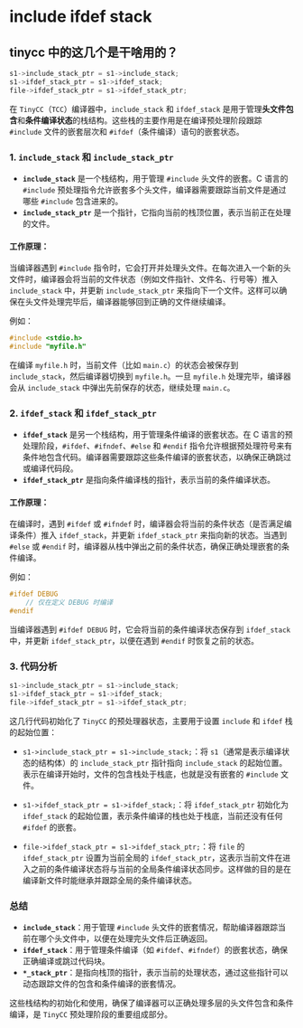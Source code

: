 # include ifdef stack






## tinycc 中的这几个是干啥用的？




```c
s1->include_stack_ptr = s1->include_stack;
s1->ifdef_stack_ptr = s1->ifdef_stack;
file->ifdef_stack_ptr = s1->ifdef_stack_ptr;
```

在 `TinyCC`（`TCC`）编译器中，`include_stack` 和 `ifdef_stack` 是用于管理**头文件包含**和**条件编译状态**的栈结构。这些栈的主要作用是在编译预处理阶段跟踪 `#include` 文件的嵌套层次和 `#ifdef`（条件编译）语句的嵌套状态。

### 1. `include_stack` 和 `include_stack_ptr`

- **`include_stack`** 是一个栈结构，用于管理 `#include` 头文件的嵌套。C 语言的 `#include` 预处理指令允许嵌套多个头文件，编译器需要跟踪当前文件是通过哪些 `#include` 包含进来的。
- **`include_stack_ptr`** 是一个指针，它指向当前的栈顶位置，表示当前正在处理的文件。

#### 工作原理：
当编译器遇到 `#include` 指令时，它会打开并处理头文件。在每次进入一个新的头文件时，编译器会将当前的文件状态（例如文件指针、文件名、行号等）推入 `include_stack` 中，并更新 `include_stack_ptr` 来指向下一个文件。这样可以确保在头文件处理完毕后，编译器能够回到正确的文件继续编译。

例如：

```c
#include <stdio.h>
#include "myfile.h"
```

在编译 `myfile.h` 时，当前文件（比如 `main.c`）的状态会被保存到 `include_stack`，然后编译器切换到 `myfile.h`。一旦 `myfile.h` 处理完毕，编译器会从 `include_stack` 中弹出先前保存的状态，继续处理 `main.c`。

### 2. `ifdef_stack` 和 `ifdef_stack_ptr`

- **`ifdef_stack`** 是另一个栈结构，用于管理条件编译的嵌套状态。在 C 语言的预处理阶段，`#ifdef`、`#ifndef`、`#else` 和 `#endif` 指令允许根据预处理符号来有条件地包含代码。编译器需要跟踪这些条件编译的嵌套状态，以确保正确跳过或编译代码段。
- **`ifdef_stack_ptr`** 是指向条件编译栈的指针，表示当前的条件编译状态。

#### 工作原理：
在编译时，遇到 `#ifdef` 或 `#ifndef` 时，编译器会将当前的条件状态（是否满足编译条件）推入 `ifdef_stack`，并更新 `ifdef_stack_ptr` 来指向新的状态。当遇到 `#else` 或 `#endif` 时，编译器从栈中弹出之前的条件状态，确保正确处理嵌套的条件编译。

例如：

```c
#ifdef DEBUG
    // 仅在定义 DEBUG 时编译
#endif
```

当编译器遇到 `#ifdef DEBUG` 时，它会将当前的条件编译状态保存到 `ifdef_stack` 中，并更新 `ifdef_stack_ptr`，以便在遇到 `#endif` 时恢复之前的状态。

### 3. 代码分析

```c
s1->include_stack_ptr = s1->include_stack;
s1->ifdef_stack_ptr = s1->ifdef_stack;
file->ifdef_stack_ptr = s1->ifdef_stack_ptr;
```

这几行代码初始化了 `TinyCC` 的预处理器状态，主要用于设置 `include` 和 `ifdef` 栈的起始位置：

- `s1->include_stack_ptr = s1->include_stack;`：将 `s1`（通常是表示编译状态的结构体）的 `include_stack_ptr` 指针指向 `include_stack` 的起始位置。表示在编译开始时，文件的包含栈处于栈底，也就是没有嵌套的 `#include` 文件。
  
- `s1->ifdef_stack_ptr = s1->ifdef_stack;`：将 `ifdef_stack_ptr` 初始化为 `ifdef_stack` 的起始位置，表示条件编译的栈也处于栈底，当前还没有任何 `#ifdef` 的嵌套。

- `file->ifdef_stack_ptr = s1->ifdef_stack_ptr;`：将 `file` 的 `ifdef_stack_ptr` 设置为当前全局的 `ifdef_stack_ptr`，这表示当前文件在进入之前的条件编译状态将与当前的全局条件编译状态同步。这样做的目的是在编译新文件时能继承并跟踪全局的条件编译状态。

### 总结

- **`include_stack`**：用于管理 `#include` 头文件的嵌套情况，帮助编译器跟踪当前在哪个头文件中，以便在处理完头文件后正确返回。
- **`ifdef_stack`**：用于管理条件编译（如 `#ifdef`、`#ifndef`）的嵌套状态，确保正确编译或跳过代码块。
- **`*_stack_ptr`**：是指向栈顶的指针，表示当前的处理状态，通过这些指针可以动态跟踪文件的包含和条件编译的嵌套情况。

这些栈结构的初始化和使用，确保了编译器可以正确处理多层的头文件包含和条件编译，是 `TinyCC` 预处理阶段的重要组成部分。


